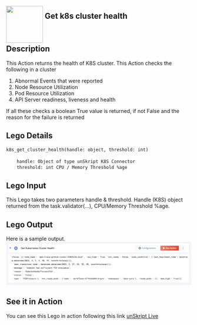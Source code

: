 [<img align="left" src="https://unskript.com/assets/favicon.png" width="100" height="100" style="padding-right: 5px">](https://unskript.com/assets/favicon.png) 
<h2>Get k8s cluster health</h2>

<br>

## Description
This Action returns the health of K8S cluster. This Action checks the following in a cluster
1. Abnormal Events that were reported
2. Node Resource Utilization 
3. Pod Resource Utilization
4. API Server readiness, liveness and health

If all these checks a boolean True value is returned, if not False and the reason for the failure is returned


## Lego Details

    k8s_get_cluster_health(handle: object, threshold: int)

        handle: Object of type unSkript K8S Connector
        threshold: int CPU / Memory Threshold %age

## Lego Input
This Lego takes two parameters handle & threshold. Handle (K8S) object returned from the task.validator(...), CPU/Memory Threshold %age. 

## Lego Output
Here is a sample output.
<img src="./1.png">


## See it in Action

You can see this Lego in action following this link [unSkript Live](https://us.app.unskript.io)